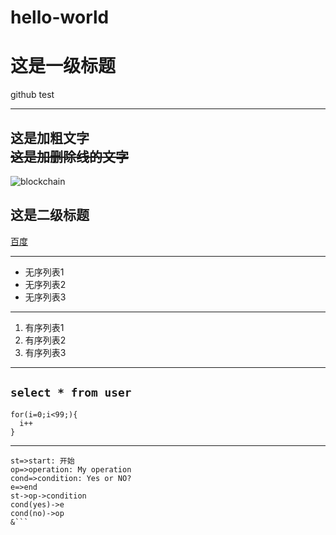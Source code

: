 # hello-world
# 这是一级标题
github test  
***
**这是加粗文字**  
~~这是加删除线的文字~~  
---
![blockchain](https://ss0.bdstatic.com/70cFvHSh_Q1YnxGkpoWK1HF6hhy/it/u=702257389,1274025419&fm=27&gp=0.jpg "区块链")

## 这是二级标题
[百度](http://baidu.com)
***
* 无序列表1
* 无序列表2
* 无序列表3
***
1. 有序列表1
2. 有序列表2
3. 有序列表3
---
`select * from user`
---
```
for(i=0;i<99;){
  i++
}
```
***
```flow
st=>start: 开始
op=>operation: My operation
cond=>condition: Yes or NO?
e=>end
st->op->condition
cond(yes)->e
cond(no)->op
&```
